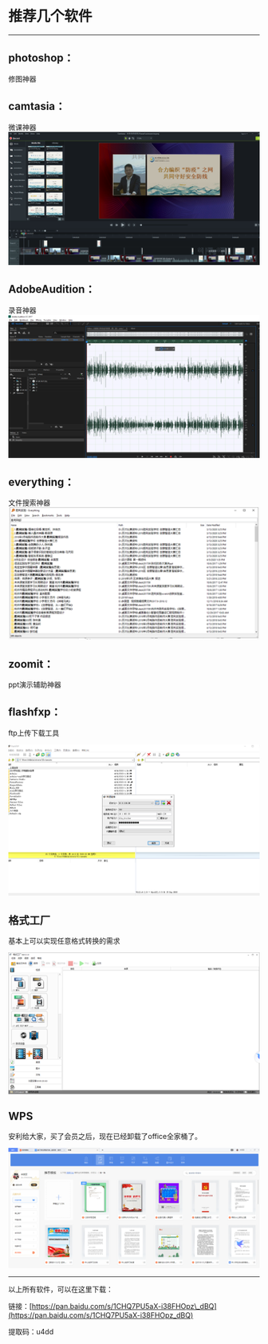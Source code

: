 # 推荐几个软件

---

## photoshop：

修图神器

## camtasia：

微课神器![](/assets/camtasia.png)

## AdobeAudition：

录音神器![](/assets/audition2.png)

## everything：

文件搜索神器![](/assets/everythin.png)

## zoomit：

ppt演示辅助神器

## flashfxp：

ftp上传下载工具

![](/assets/flashfxp.png)

## 格式工厂

基本上可以实现任意格式转换的需求

![](/assets/gsgc.png)

## WPS

安利给大家，买了会员之后，现在已经卸载了office全家桶了。

![](/assets/wps.png)

---

以上所有软件，可以在这里下载：

链接：[https://pan.baidu.com/s/1CHQ7PU5aX-i38FHOpz\_dBQ](https://pan.baidu.com/s/1CHQ7PU5aX-i38FHOpz_dBQ)

提取码：u4dd

